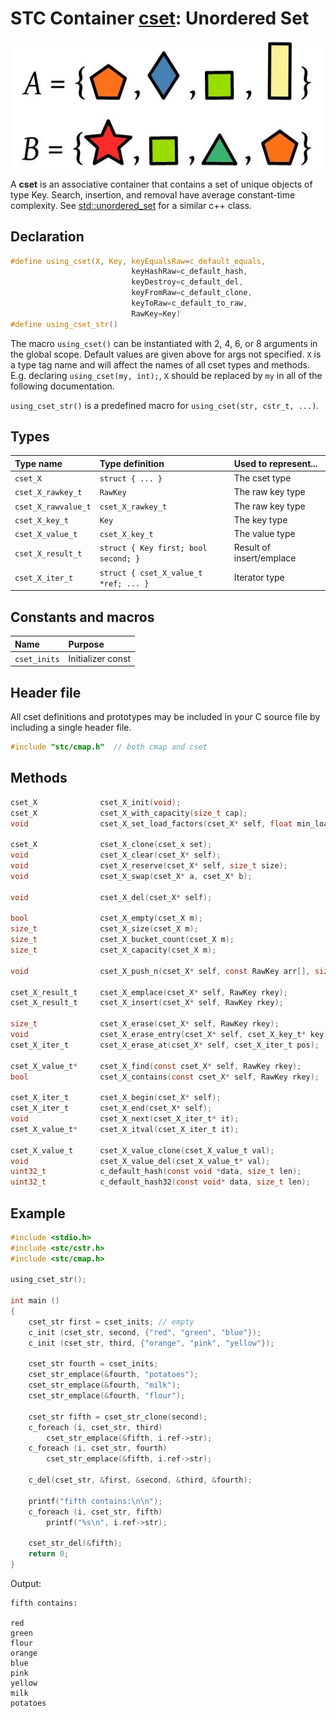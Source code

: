 # STC Container [cset](../stc/cmap.h): Unordered Set
![Set](pics/set.jpg)

A **cset** is an associative container that contains a set of unique objects of type Key. Search, insertion, and removal have average constant-time complexity. See [std::unordered_set](https://en.cppreference.com/w/cpp/container/unordered_set) for a similar c++ class.

## Declaration

```c
#define using_cset(X, Key, keyEqualsRaw=c_default_equals,
                           keyHashRaw=c_default_hash,
                           keyDestroy=c_default_del,
                           keyFromRaw=c_default_clone,
                           keyToRaw=c_default_to_raw,                           
                           RawKey=Key)
#define using_cset_str()                           
```
The macro `using_cset()` can be instantiated with 2, 4, 6, or 8 arguments in the global scope.
Default values are given above for args not specified. `X` is a type tag name and
will affect the names of all cset types and methods. E.g. declaring `using_cset(my, int);`, `X` should
be replaced by `my` in all of the following documentation.

`using_cset_str()` is a predefined macro for `using_cset(str, cstr_t, ...)`.

## Types

| Type name            | Type definition                       | Used to represent...     |
|:---------------------|:--------------------------------------|:-------------------------|
| `cset_X`             | `struct { ... }`                      | The cset type            |
| `cset_X_rawkey_t`    | `RawKey`                              | The raw key type         |
| `cset_X_rawvalue_t`  | `cset_X_rawkey_t`                     | The raw key type         |
| `cset_X_key_t`       | `Key`                                 | The key type             |
| `cset_X_value_t`     | `cset_X_key_t`                        | The value type           |
| `cset_X_result_t`    | `struct { Key first; bool second; }`  | Result of insert/emplace |
| `cset_X_iter_t`      | `struct { cset_X_value_t *ref; ... }` | Iterator type            |

## Constants and macros

| Name                                            | Purpose                  |
|:------------------------------------------------|:-------------------------|
|  `cset_inits`                                   | Initializer const        |

## Header file

All cset definitions and prototypes may be included in your C source file by including a single header file.

```c
#include "stc/cmap.h"  // both cmap and cset
```
## Methods

```c
cset_X              cset_X_init(void);
cset_X              cset_X_with_capacity(size_t cap);
void                cset_X_set_load_factors(cset_X* self, float min_load, float max_load);

cset_X              cset_X_clone(cset_x set);
void                cset_X_clear(cset_X* self);
void                cset_X_reserve(cset_X* self, size_t size);
void                cset_X_swap(cset_X* a, cset_X* b);

void                cset_X_del(cset_X* self);

bool                cset_X_empty(cset_X m);
size_t              cset_X_size(cset_X m);
size_t              cset_X_bucket_count(cset_X m);
size_t              cset_X_capacity(cset_X m);

void                cset_X_push_n(cset_X* self, const RawKey arr[], size_t size);

cset_X_result_t     cset_X_emplace(cset_X* self, RawKey rkey);
cset_X_result_t     cset_X_insert(cset_X* self, RawKey rkey);

size_t              cset_X_erase(cset_X* self, RawKey rkey);
void                cset_X_erase_entry(cset_X* self, cset_X_key_t* key);
cset_X_iter_t       cset_X_erase_at(cset_X* self, cset_X_iter_t pos);

cset_X_value_t*     cset_X_find(const cset_X* self, RawKey rkey);
bool                cset_X_contains(const cset_X* self, RawKey rkey);

cset_X_iter_t       cset_X_begin(cset_X* self);
cset_X_iter_t       cset_X_end(cset_X* self);
void                cset_X_next(cset_X_iter_t* it);
cset_X_value_t*     cset_X_itval(cset_X_iter_t it);

cset_X_value_t      cset_X_value_clone(cset_X_value_t val);
void                cset_X_value_del(cset_X_value_t* val);
uint32_t            c_default_hash(const void *data, size_t len);
uint32_t            c_default_hash32(const void* data, size_t len);
```

## Example
```c
#include <stdio.h>
#include <stc/cstr.h>
#include <stc/cmap.h>

using_cset_str();

int main ()
{
    cset_str first = cset_inits; // empty
    c_init (cset_str, second, {"red", "green", "blue"});
    c_init (cset_str, third, {"orange", "pink", "yellow"});

    cset_str fourth = cset_inits;
    cset_str_emplace(&fourth, "potatoes");
    cset_str_emplace(&fourth, "milk");
    cset_str_emplace(&fourth, "flour");

    cset_str fifth = cset_str_clone(second);
    c_foreach (i, cset_str, third)
        cset_str_emplace(&fifth, i.ref->str);
    c_foreach (i, cset_str, fourth)
        cset_str_emplace(&fifth, i.ref->str);

    c_del(cset_str, &first, &second, &third, &fourth);

    printf("fifth contains:\n\n");
    c_foreach (i, cset_str, fifth) 
        printf("%s\n", i.ref->str);

    cset_str_del(&fifth);
    return 0;
}
```
Output:
```
fifth contains:

red
green
flour
orange
blue
pink
yellow
milk
potatoes
```
